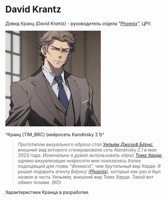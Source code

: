 # David Krantz

Дэвид Кранц *(David Krantz)* - руководитель отдела "[Phoenix](./phoenix-team.md)", ЦРУ.

<img src="./img/krantz.png" alt="Кранц (TIM_BRC) (нейросеть Kandinsky 2.1)" style="height: 300px;"/>

^Кранц (TIM_BRC) (нейросеть Kandinsky 2.1)^

>_Прототипом визуального образа стал [Уильям Джозеф Бёрнс](https://ru.wikipedia.org/wiki/%D0%91%D1%91%D1%80%D0%BD%D1%81,_%D0%A3%D0%B8%D0%BB%D1%8C%D1%8F%D0%BC_%D0%94%D0%B6%D0%BE%D0%B7%D0%B5%D1%84),
внешний вид которого сгенерировала сеть Kandinsky 2.1 в мае 2023 года. Изначально я думал использовать образ [Тома Харди](https://ru.wikipedia.org/wiki/%D0%A5%D0%B0%D1%80%D0%B4%D0%B8,_%D0%A2%D0%BE%D0%BC),
однако визуализация нейросети мне показалась более подходящей для главы "Феникса", чем брутальный вид Харди. Я решил
подарить агенту Бёрнсу ([Phoenix](./phoenix-team.md)), который как раз и был назван в честь Уильяма, внешний вид
Тома Харди. Такой вот обмен телами. (KD)_

Характеристики Кранца в разработке.